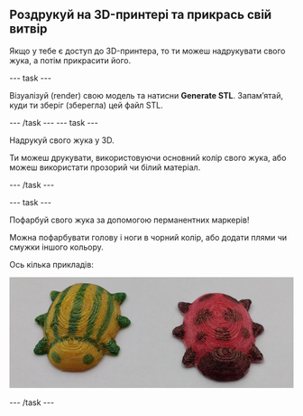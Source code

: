 ## Роздрукуй на 3D-принтері та прикрась свій витвір

Якщо у тебе є доступ до 3D-принтера, то ти можеш надрукувати свого жука, а потім прикрасити його.

--- task ---

Візуалізуй (render) свою модель та натисни **Generate STL**. Запам’ятай, куди ти зберіг (зберегла) цей файл STL.

--- /task --- --- task ---

Надрукуй свого жука у 3D.

Ти можеш друкувати, використовуючи основний колір свого жука, або можеш використати прозорий чи білий матеріал.

--- /task ---

--- task ---

Пофарбуй свого жука за допомогою перманентних маркерів!

Можна пофарбувати голову і ноги в чорний колір, або додати плями чи смужки іншого кольору.

Ось кілька прикладів:

![знімок екрана](images/bug-decorated.png)

--- /task ---

 




  
